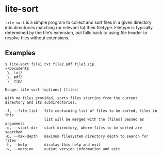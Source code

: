 # lite-sort
`lite-sort` is a simple program to collect and sort files in a given directory into directories
matching (or relevant to) their filetype. Filetype is typically determined by the file's extension,
but falls back to using file header to resolve files without extensions.

## Examples
```console
$ lite-sort file1.txt file2.pdf file3.zip
~/Documents
 \_ txt/
 \_ pdf/
 \_ zip/
```

```
Usage: lite-sort [options] [files]

With no files provided, sorts files starting from the current directory and its subdirectories.

-f, --file-list   file containing list of files to be sorted, files in this
                  list will be merged with the [files] passed as arguments
-d, --start-dir   start directory, where files to be sorted are searched
-D, --max-depth   maximum filesystem directory depth to search for files
-h, --help        display this help and exit
-v, --version     output version information and exit
```

